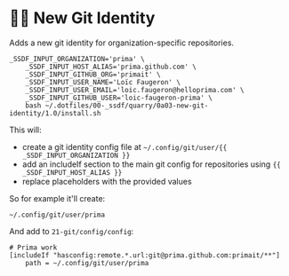 # 🪪🐙 New Git Identity

Adds a new git identity for organization-specific repositories.

```console
_SSDF_INPUT_ORGANIZATION='prima' \
    _SSDF_INPUT_HOST_ALIAS='prima.github.com' \
    _SSDF_INPUT_GITHUB_ORG='primait' \
    _SSDF_INPUT_USER_NAME='Loïc Faugeron' \
    _SSDF_INPUT_USER_EMAIL='loic.faugeron@helloprima.com' \
    _SSDF_INPUT_GITHUB_USER='loic-faugeron-prima' \
    bash ~/.dotfiles/00-_ssdf/quarry/0a03-new-git-identity/1.0/install.sh
```

This will:

* create a git identity config file at `~/.config/git/user/{{ _SSDF_INPUT_ORGANIZATION }}`
* add an includeIf section to the main git config for repositories using `{{ _SSDF_INPUT_HOST_ALIAS }}`
* replace placeholders with the provided values

So for example it'll create:

```
~/.config/git/user/prima
```

And add to `21-git/config/config`:

```
# Prima work
[includeIf "hasconfig:remote.*.url:git@prima.github.com:primait/**"]
    path = ~/.config/git/user/prima
```
